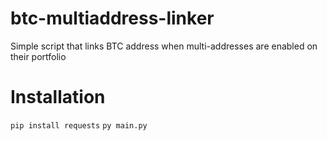 # btc-multiaddress-linker
Simple script that links BTC address when multi-addresses are enabled on their portfolio

# Installation
```pip install requests```
```py main.py```
